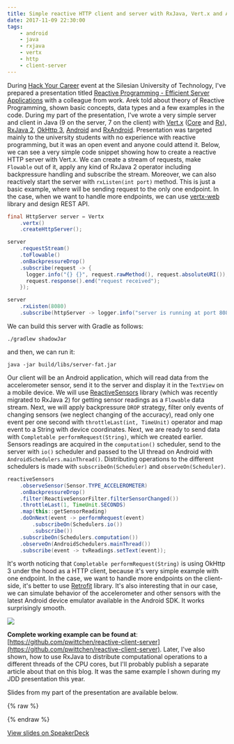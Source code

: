 ```yaml
---
title: Simple reactive HTTP client and server with RxJava, Vert.x and Android
date: 2017-11-09 22:30:00
tags:
	- android
	- java
	- rxjava
	- vertx
	- http
	- client-server
---
```


During [Hack Your Career](https://www.facebook.com/Hack.your.Career/) event at the Silesian University of Technology, I've prepared a presentation titled [Reactive Programming - Efficient Server Applications](https://speakerdeck.com/pwittchen/reactive-programming-efficient-server-applications) with a colleague from work. Arek told about theory of Reactive Programming, shown basic concepts, data types and a few examples in the code. During my part of the presentation, I've wrote a very simple server and client in Java (9 on the server, 7 on the client) with [Vert.x](http://vertx.io/) ([Core](http://vertx.io/docs/vertx-core/java/) and [Rx](http://vertx.io/docs/vertx-rx/java2/)), [RxJava 2](https://github.com/ReactiveX/RxJava), [OkHttp 3](https://github.com/square/okhttp), [Android](https://www.android.com/) and [RxAndroid](https://github.com/ReactiveX/RxAndroid/). Presentation was targeted mainly to the university students with no experience with reactive programming, but it was an open event and anyone could attend it. Below, we can see a very simple code snippet showing how to create a reactive HTTP server with Vert.x. We can create a stream of requests, make `Flowable` out of it, apply any kind of RxJava 2 operator including backpressure handling and subscribe the stream. Moreover, we can also reactively start the server with `rxListen(int port)` method. This is just a basic example, where will be sending request to the only one endpoint. In the case, when we want to handle more endpoints, we can use [vertx-web](http://vertx.io/docs/vertx-web/java/) library and design REST API.

```java
final HttpServer server = Vertx
    .vertx()
    .createHttpServer();

server
    .requestStream()
    .toFlowable()
    .onBackpressureDrop()
    .subscribe(request -> {
      logger.info("{} {}", request.rawMethod(), request.absoluteURI());
      request.response().end("request received");
    });

server
    .rxListen(8080)
    .subscribe(httpServer -> logger.info("server is running at port 8080..."));
```

We can build this server with Gradle as follows:

```
./gradlew shadowJar
```

and then, we can run it:

```
java -jar build/libs/server-fat.jar
```

Our client will be an Android application, which will read data from the accelerometer sensor, send it to the server and display it in the `TextView` on a mobile device. We will use [ReactiveSensors](https://github.com/pwittchen/ReactiveSensors) library (which was recently migrated to RxJava 2) for getting sensor readings as a `Flowable` data stream. Next, we will apply backpressure `DROP` strategy, filter only events of changing sensors (we neglect changing of the accuracy), read only one event per one second with `throttleLast(int, TimeUnit)` operator and map event to a String with device coordinates. Next, we are ready to send data with `Completable performRequest(String)`, which we created earlier. Sensors readings are acquired in the `computation()` scheduler, send to the server with `io()` scheduler and passed to the UI thread on Android with `AndroidSchedulers.mainThread()`. Distributing operations to the different schedulers is made with `subscribeOn(Scheduler)` and `observeOn(Scheduler)`.

```java
reactiveSensors
    .observeSensor(Sensor.TYPE_ACCELEROMETER)
    .onBackpressureDrop()
    .filter(ReactiveSensorFilter.filterSensorChanged())
    .throttleLast(1, TimeUnit.SECONDS)
    .map(this::getSensorReading)
    .doOnNext(event -> performRequest(event)
        .subscribeOn(Schedulers.io())
        .subscribe())
    .subscribeOn(Schedulers.computation())
    .observeOn(AndroidSchedulers.mainThread())
    .subscribe(event -> tvReadings.setText(event));
```

It's worth noticing that `Completable performRequest(String)` is using OkHttp 3 under the hood as a HTTP client, because it's very simple example with one endpoint. In the case, we want to handle more endpoints on the client-side, it's better to use [Retrofit](https://github.com/square/retrofit) library. It's also interesting that in our case, we can simulate behavior of the accelerometer and other sensors with the latest Android device emulator available in the Android SDK. It works surprisingly smooth. 

![](/images/posts/2017/simple-reactive-http-client-and-server-with-rxjava-vertx-and-android/virtual_sensors.png)

**Complete working example can be found at**: [https://github.com/pwittchen/reactive-client-server](https://github.com/pwittchen/reactive-client-server). Later, I've also shown, how to use RxJava to distribute computational operations to a different threads of the CPU cores, but I'll probably publish a separate article about that on this blog. It was the same example I shown during my JDD presentation this year. 

Slides from my part of the presentation are available below.

{% raw %}

<script async class="speakerdeck-embed" data-id="8acf7df50ffc461c8b0e3a6f03199767" data-ratio="1.77777777777778" src="//speakerdeck.com/assets/embed.js"></script>

{% endraw %}

[View slides on SpeakerDeck](https://speakerdeck.com/pwittchen/reactive-programming-efficient-server-applications)